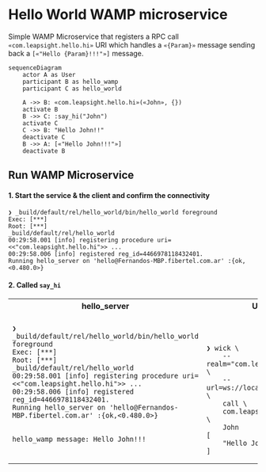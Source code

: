 Hello World WAMP microservice
=====

Simple WAMP Microservice that registers a RPC call `«com.leapsight.hello.hi»` 
URI which handles a `«{Param}»` message sending back a `[«"Hello {Param}!!!"»]` message.

```mermaid
sequenceDiagram
    actor A as User
    participant B as hello_wamp
    participant C as hello_world
        
    A ->> B: «com.leapsight.hello.hi»(«John», {})
    activate B
    B ->> C: :say_hi("John")
    activate C
    C ->> B: "Hello John!!"
    deactivate C
    B ->> A: [«"Hello John!!!"»]
    deactivate B
```

## Run WAMP Microservice

#### 1. Start the service & the client and confirm the connectivity
```shell
❯ _build/default/rel/hello_world/bin/hello_world foreground
Exec: [***]
Root: [***]
_build/default/rel/hello_world
00:29:58.001 [info] registering procedure uri=<<"com.leapsight.hello.hi">> ...
00:29:58.006 [info] registered reg_id=4466978118432401.
Running hello_server on 'hello@Fernandos-MBP.fibertel.com.ar' :{ok,<0.480.0>}
```



#### 2. Called `say_hi`


<table>
<tr>
<th>hello_server</th>
<th>User</th>
</tr>
<tr>
<td id="shell1">

```shell
❯ _build/default/rel/hello_world/bin/hello_world foreground
Exec: [***]
Root: [***]
_build/default/rel/hello_world
00:29:58.001 [info] registering procedure uri=<<"com.leapsight.hello.hi">> ...
00:29:58.006 [info] registered reg_id=4466978118432401.
Running hello_server on 'hello@Fernandos-MBP.fibertel.com.ar' :{ok,<0.480.0>}


hello_wamp message: Hello John!!!


```

</td>
<td id="shell2">

```shell



❯ wick \
    --realm="com.leapsight.bondy" \
    --url=ws://localhost:18080/ws \
    call \
    com.leapsight.hello.hi \
    John
[
    "Hello John!!!"
]
```
</td>
</tr>
</table>


